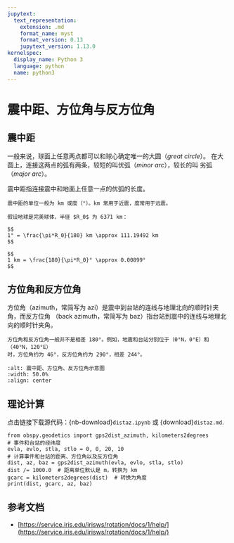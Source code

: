 ```yaml
---
jupytext:
  text_representation:
    extension: .md
    format_name: myst
    format_version: 0.13
    jupytext_version: 1.13.0
kernelspec:
  display_name: Python 3
  language: python
  name: python3
---
```


# 震中距、方位角与反方位角

## 震中距

一般来说，球面上任意两点都可以和球心确定唯一的大圆（*great circle*）。
在大圆上，连接这两点的弧有两条，较短的叫优弧（*minor arc*），较长的叫
劣弧（*major arc*）。

震中距指连接震中和地面上任意一点的优弧的长度。

```{note}
震中距的单位一般为 km 或度（°）。km 常用于近震，度常用于远震。

假设地球是完美球体，半径 $R_0$ 为 6371 km：

$$
1° = \frac{\pi*R_0}{180} km \approx 111.19492 km
$$

$$
1 km = \frac{180}{\pi*R_0}° \approx 0.00899°
$$
```

## 方位角和反方位角

方位角（azimuth，常简写为 azi）是震中到台站的连线与地理北向的顺时针夹角，而反方位角
（back azimuth，常简写为 baz）指台站到震中的连线与地理北向的顺时针夹角。

```{note}
方位角和反方位角一般并不是相差 180°。例如，地震和台站分别位于（0°N，0°E）和（40°N，120°E）
时，方位角约为 46°，反方位角约为 290°，相差 244°。
```

```{image} az-baz.*
:alt: 震中距、方位角、反方位角示意图
:width: 50.0%
:align: center
```

## 理论计算

点击链接下载源代码：{nb-download}`distaz.ipynb` 或 {download}`distaz.md`.

```{code-cell} ipython3
from obspy.geodetics import gps2dist_azimuth, kilometers2degrees
# 事件和台站的经纬度
evla, evlo, stla, stlo = 0, 0, 20, 10
# 计算事件和台站的距离、方位角以及反方位角
dist, az, baz = gps2dist_azimuth(evla, evlo, stla, stlo)
dist /= 1000.0  # 距离单位默认是 m，转换为 km
gcarc = kilometers2degrees(dist)  # 转换为角度
print(dist, gcarc, az, baz)
```

## 参考文档

- [https://service.iris.edu/irisws/rotation/docs/1/help/](https://service.iris.edu/irisws/rotation/docs/1/help/)
